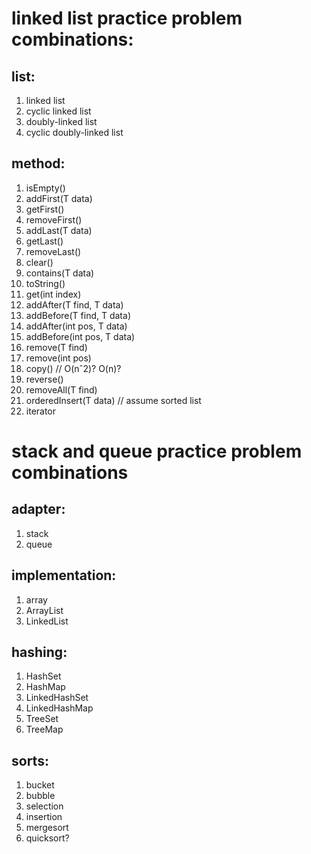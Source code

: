 # linked list practice problem combinations:

## list:
1. linked list
2. cyclic linked list
3. doubly-linked list
4. cyclic doubly-linked list

## method:
1. isEmpty()
2. addFirst(T data)
3. getFirst()
4. removeFirst()
5. addLast(T data)
6. getLast()
7. removeLast()
8. clear()
9. contains(T data)
10. toString()
11. get(int index)
12. addAfter(T find, T data)
13. addBefore(T find, T data)
14. addAfter(int pos, T data)
15. addBefore(int pos, T data)
16. remove(T find)
17. remove(int pos)
18. copy() // O(nˆ2)? O(n)?
19. reverse()
20. removeAll(T find)
21. orderedInsert(T data) // assume sorted list
22. iterator

# stack and queue practice problem combinations

## adapter:
1. stack
2. queue

## implementation:
1. array
2. ArrayList
3. LinkedList

## hashing:
1. HashSet
2. HashMap
3. LinkedHashSet
4. LinkedHashMap
5. TreeSet
6. TreeMap

## sorts:
1. bucket
2. bubble
3. selection
4. insertion
5. mergesort
6. quicksort?
